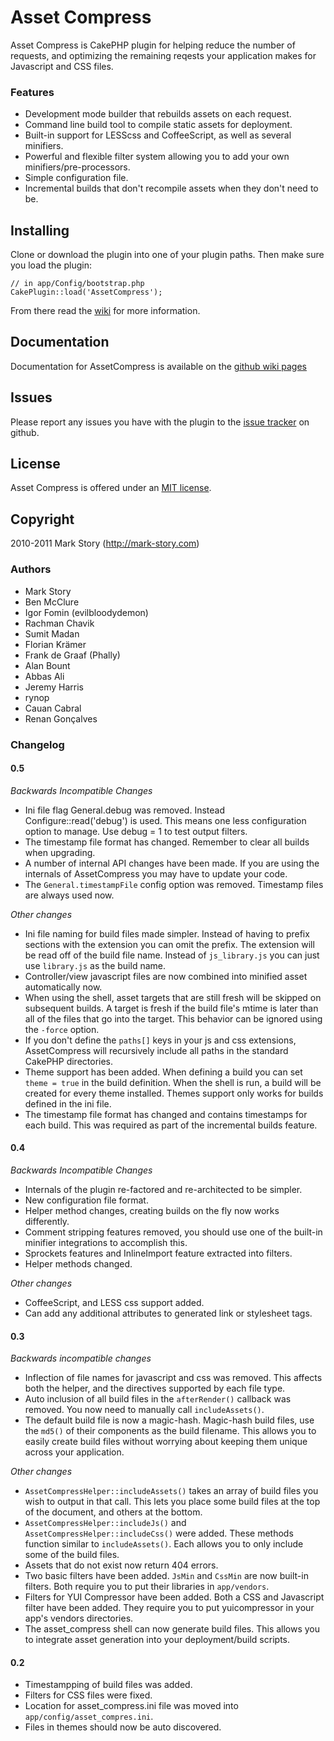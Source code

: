 # Asset Compress

Asset Compress is CakePHP plugin for helping reduce the number of requests, and optimizing the remaining reqests your application makes for Javascript and CSS files.

### Features

* Development mode builder that rebuilds assets on each request.
* Command line build tool to compile static assets for deployment.
* Built-in support for LESScss and CoffeeScript, as well as several
  minifiers.
* Powerful and flexible filter system allowing you to add your own
  minifiers/pre-processors.
* Simple configuration file.
* Incremental builds that don't recompile assets when they don't need to
  be.

## Installing

Clone or download the plugin into one of your plugin paths. Then make
sure you load the plugin:

	// in app/Config/bootstrap.php
	CakePlugin::load('AssetCompress');

From there read the [wiki](http://github.com/markstory/asset_compress/wiki) for more information.

## Documentation

Documentation for AssetCompress is available on the [github wiki pages](http://github.com/markstory/asset_compress/wiki)

## Issues

Please report any issues you have with the plugin to the [issue tracker](http://github.com/markstory/asset_compress/issues) on github.

## License

Asset Compress is offered under an [MIT license](http://www.opensource.org/licenses/mit-license.php).

## Copyright

2010-2011 Mark Story (http://mark-story.com)

### Authors

* Mark Story
* Ben McClure
* Igor Fomin (evilbloodydemon)
* Rachman Chavik
* Sumit Madan
* Florian Krämer
* Frank de Graaf (Phally)
* Alan Bount
* Abbas Ali
* Jeremy Harris
* rynop
* Cauan Cabral
* Renan Gonçalves


### Changelog

#### 0.5

*Backwards Incompatible Changes*

* Ini file flag General.debug was removed.  Instead
  Configure::read('debug') is used.  This means one less configuration
  option to manage.  Use debug = 1 to test output filters.
* The timestamp file format has changed. Remember to clear all builds
  when upgrading.
* A number of internal API changes have been made. If you are using the
  internals of AssetCompress you may have to update your code.
* The `General.timestampFile` config option was removed.  Timestamp
  files are always used now.

*Other changes*

* Ini file naming for build files made simpler. Instead of having to
  prefix sections with the extension you can omit the prefix.  The
  extension will be read off of the build file name. Instead of
  `js_library.js` you can just use `library.js` as the build name.
* Controller/view javascript files are now combined into minified asset automatically now.
* When using the shell, asset targets that are still fresh will be
  skipped on subsequent builds.  A target is fresh if the build file's
  mtime is later than all of the files that go into the target. This
  behavior can be ignored using the `-force` option.
* If you don't define the `paths[]` keys in your js and css extensions,
  AssetCompress will recursively include all paths in the standard
  CakePHP directories.
* Theme support has been added.  When defining a build you can set
  `theme = true` in the build definition.  When the shell is run, a
  build will be created for every theme installed.  Themes support only
  works for builds defined in the ini file.
* The timestamp file format has changed and contains timestamps for each
  build.  This was required as part of the incremental builds feature.

#### 0.4

*Backwards Incompatible Changes*

* Internals of the plugin re-factored and re-architected to be simpler.
* New configuration file format.
* Helper method changes, creating builds on the fly now works
  differently.
* Comment stripping features removed, you should use one of the built-in
  minifier integrations to accomplish this.
* Sprockets features and InlineImport feature extracted into filters.
* Helper methods changed.

*Other changes*

* CoffeeScript, and LESS css support added.
* Can add any additional attributes to generated link or stylesheet
  tags.



#### 0.3

*Backwards incompatible changes*

* Inflection of file names for javascript and css was removed.  This affects both the helper, and the directives supported by each file type.
* Auto inclusion of all build files in the `afterRender()` callback was removed.  You now need to manually call `includeAssets()`.
* The default build file is now a magic-hash.  Magic-hash build files, use the `md5()` of their components as the build filename.  This allows you to easily create build files without worrying about keeping them unique across your application.

*Other changes*

* `AssetCompressHelper::includeAssets()` takes an array of build files you wish to output in that call.  This lets you place some build files at the top of the document, and others at the bottom.
* `AssetCompressHelper::includeJs()` and `AssetCompressHelper::includeCss()` were added.  These methods function similar to `includeAssets()`.  Each allows you to only include some of the build files.
* Assets that do not exist now return 404 errors.
* Two basic filters have been added.  `JsMin` and `CssMin` are now built-in filters.  Both require you to put their libraries in `app/vendors`.
* Filters for YUI Compressor have been added. Both a CSS and Javascript filter have been added.  They require you to put yuicompressor in your app's vendors directories.
* The asset_compress shell can now generate build files.  This allows you to integrate asset generation into your deployment/build scripts.


#### 0.2

* Timestampping of build files was added.
* Filters for CSS files were fixed.
* Location for asset_compress.ini file was moved into `app/config/asset_compres.ini`.
* Files in themes should now be auto discovered.
